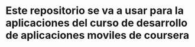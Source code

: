 # Este repositorio se va a usar para la aplicaciones del curso de desarrollo de aplicaciones moviles de coursera